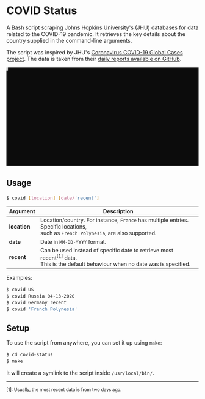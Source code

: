 # COVID Status

A Bash script scraping Johns Hopkins University's (JHU) databases for data
related to the COVID-19 pandemic. It retrieves the key details about the
country supplied in the command-line arguments.

The script was inspired by JHU's [Coronavirus COVID-19 Global Cases project][global_cases_project].
The data is taken from their [daily reports available on GitHub][daily_reports].

<p align="center">
    <img src="./assets/covid-status-preview.svg">
</p>

## Usage

```bash
$ covid [location] [date/'recent']
```

| Argument     | Description                                                                                                                                                       |
| ------------ | ----------------------------------------------------------------------------------------------------------------------------------------------------------------- |
| **location** | Location/country. For instance, `France` has multiple entries. Specific locations,<br />such as `French Polynesia`, are also supported.                           |
| **date**     | Date in `MM-DD-YYYY` format.                                                                                                                                      |
| **recent**   | Can be used instead of specific date to retrieve most recent<sup>[[1]][footnote_01]</sup> data.<br />This is the default behaviour when no date was is specified. |

Examples:

```bash
$ covid US
$ covid Russia 04-13-2020
$ covid Germany recent
$ covid 'French Polynesia'
```

## Setup

To use the script from anywhere, you can set it up using `make`:

```bash
$ cd covid-status
$ make
```

It will create a symlink to the script inside `/usr/local/bin/`.

<hr />

<sub>
    <p id="footnote_01">
        [1]: Usually, the most recent data is from two days ago.
    </p>
</sub>

[daily_reports]: https://github.com/CSSEGISandData/COVID-19/tree/master/csse_covid_19_data/csse_covid_19_daily_reports
[footnote_01]: #footnote_01
[global_cases_project]: https://gisanddata.maps.arcgis.com/apps/opsdashboard/index.html#/bda7594740fd40299423467b48e9ecf6
